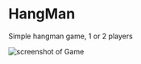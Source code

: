 # HangMan
Simple hangman game, 1 or 2 players

![screenshot of Game](https://github.com/OnlyEngineer/HangMan/blob/HangManScreenShot.png?raw=true)
